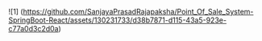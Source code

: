 ![1] (https://github.com/SanjayaPrasadRajapaksha/Point_Of_Sale_System-SpringBoot-React/assets/130231733/d38b7871-d115-43a5-923e-c77a0d3c2d0a)
